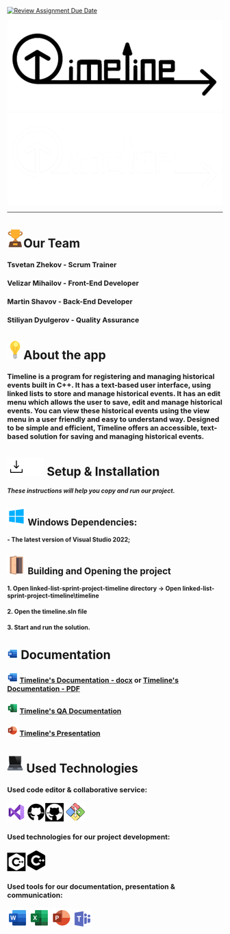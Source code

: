 [![Review Assignment Due Date](https://classroom.github.com/assets/deadline-readme-button-22041afd0340ce965d47ae6ef1cefeee28c7c493a6346c4f15d667ab976d596c.svg)](https://classroom.github.com/a/fMNqOIZ8)
<p align = "center">
<img src= "docs/readme_assets/timeline_logo_dark.png#gh-light-mode-only" alt="TIMELINE"><img src= "docs/readme_assets/timeline_logo_light.png#gh-dark-mode-only" alt="TIMELINE">
  
<hr>

# <img src= "docs/readme_assets/trophy_icon.png" alt="trophy icon">Our Team
 
### Tsvetan Zhekov - Scrum Trainer
### Velizar Mihailov - Front-End Developer
### Martin Shavov - Back-End Developer
### Stiliyan Dyulgerov - Quality Assurance

# <img src= "docs/readme_assets/light-bulb_icon.png" alt="light bulb">About the app

### Timeline is a program for registering and managing historical events built in C++. It has a text-based user interface, using linked lists to store and manage historical events. It has an edit menu which allows the user to save, edit and manage historical events. You can view these historical events using the view menu in a user friendly and easy to understand way. Designed to be simple and efficient, Timeline offers an accessible, text-based solution for saving and managing historical events.

# <img src= "docs/readme_assets/download_dark.png#gh-light-mode-only" alt="download icon"><img src= "docs/readme_assets/download_light.png#gh-dark-mode-only" alt="download icon"> Setup & Installation

#### *These instructions will help you copy and run our project.*

## <img src= "docs/readme_assets/windows_logo.png" alt="windows logo"> Windows Dependencies:

#### - The latest version  of Visual Studio 2022;

## <img src= "docs/readme_assets/door_icon.png" alt="door icon"> Building and Opening the project

#### 1. Open linked-list-sprint-project-timeline directory -> Open linked-list-sprint-project-timeline\timeline
#### 2. Open the timeline.sln file
#### 3. Start and run the solution.

# <img src= "docs/readme_assets/word_logo.png" alt="document icon"> Documentation

### <img src= "docs/readme_assets/word_logo.png" alt="word logo"> [Timeline's Documentation - docx](https://codingburgas-my.sharepoint.com/:w:/g/personal/tpzhekov22_codingburgas_bg/Efz0oqTsVJpIsFBemxwq9MEBgYdf5gTnfNkyfz-KuhEQJA?e=zIQkEi) or [Timeline's Documentation - PDF](https://codingburgas-my.sharepoint.com/:b:/g/personal/tpzhekov22_codingburgas_bg/Eb192E6DqthJijDKgWJtM24B0dXWMrU1Fgi1beJ0pNEWMQ?e=FFO6gp)
### <img src= "docs/readme_assets/excel_logo.png" alt="excel logo"> [Timeline's QA Documentation](https://codingburgas-my.sharepoint.com/:x:/g/personal/tpzhekov22_codingburgas_bg/ETyLI7oI13REnXzJ2JAcekEBHUgqhY20RZGRQdBU-eZcsw?e=hnkeSL)
### <img src= "docs/readme_assets/powerpoint_logo.png" alt="powerpoint logo"> [Timeline's Presentation](https://codingburgas-my.sharepoint.com/:p:/g/personal/tpzhekov22_codingburgas_bg/EYMkBD60FBdOqxd-61s2naYBMjvgnTRbAiUfOf4RkznDXQ?e=5CQvEb)

# <img src= "docs/readme_assets/laptop_icon.png" alt="laptop icon"> Used Technologies

### Used code editor & collaborative service:
#### <img src= "docs/readme_assets/visual_studio_logo.png" alt="Visual Studio 2022 logo"> <img src= "docs/readme_assets/github_logo_light.png#gh-light-mode-only" alt="github logo"><img src= "docs/readme_assets/github_logo_dark.png#gh-dark-mode-only" alt="github logo"> <img src= "docs/readme_assets/git_logo.png" alt="Git logo">
### Used technologies for our project development:
#### <img src= "docs/readme_assets/C++_icon_light.png#gh-dark-mode-only" alt="C++ icon"><img src= "docs/readme_assets/C++_icon_dark.png#gh-light-mode-only" alt="C++ icon">
### Used tools for our documentation, presentation & communication:
#### <img src= "docs/readme_assets/word_logo_big.png" alt="word logo"> <img src= "docs/readme_assets/excel_logo_big.png" alt="excel logo"> <img src= "docs/readme_assets/powerpoint_logo_big.png" alt="powerpoint logo"> <img src= "docs/readme_assets/microsoft_teams_logo.png" alt="microsoft teams logo">
